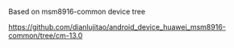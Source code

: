 Based on msm8916-common device tree

https://github.com/dianlujitao/android_device_huawei_msm8916-common/tree/cm-13.0
